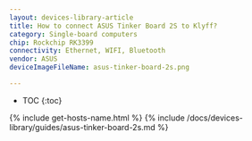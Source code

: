 ```yaml
---
layout: devices-library-article
title: How to connect ASUS Tinker Board 2S to Klyff?
category: Single-board computers
chip: Rockchip RK3399
connectivity: Ethernet, WIFI, Bluetooth
vendor: ASUS
deviceImageFileName: asus-tinker-board-2s.png

---
```



* TOC
{:toc}

{% include get-hosts-name.html %}
{% include /docs/devices-library/guides/asus-tinker-board-2s.md %}